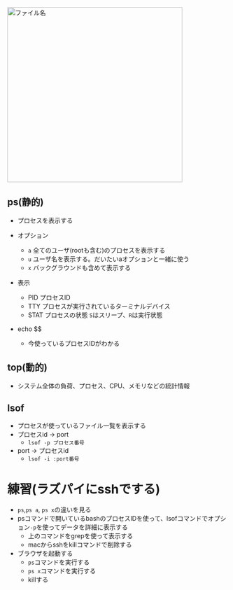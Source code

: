 <img width="400" alt="ファイル名" src=https://github.com/rw5jkk6/open-main/assets/66894552/73a8b5fe-9eef-4660-b5a0-8d5a3ff656d1>

## ps(静的)
- プロセスを表示する
- オプション
  - `a` 全てのユーザ(rootも含む)のプロセスを表示する
  - `u` ユーザ名を表示する。だいたいaオプションと一緒に使う
  - `x` バックグラウンドも含めて表示する
- 表示
  - PID プロセスID
  - TTY プロセスが実行されているターミナルデバイス
  - STAT プロセスの状態 `S`はスリープ、`R`は実行状態

- echo $$
  - 今使っているプロセスIDがわかる

## top(動的)
- システム全体の負荷、プロセス、CPU、メモリなどの統計情報

## lsof 
- プロセスが使っているファイル一覧を表示する
- プロセスid -> port
  - `lsof -p プロセス番号`
- port -> プロセスid
  - `lsof -i :port番号` 

# 練習(ラズパイにsshでする)
- `ps`,`ps a`, `ps x`の違いを見る
- psコマンドで開いているbashのプロセスIDを使って、lsofコマンドでオプション`-p`を使ってデータを詳細に表示する
  - 上のコマンドをgrepを使って表示する
  - macからsshをkillコマンドで削除する
- ブラウザを起動する
  -  `ps`コマンドを実行する
  -  `ps x`コマンドを実行する
  -  killする
